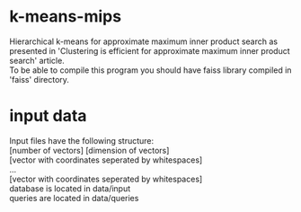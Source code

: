 # k-means-mips
Hierarchical k-means for approximate maximum inner product search as presented in
'Clustering is efficient for approximate maximum inner product search' article.  
To be able to compile this program you should have faiss library compiled in 'faiss' directory.  
# input data
Input files have the following structure:  
[number of vectors] [dimension of vectors]  
[vector with coordinates seperated by whitespaces]  
...  
[vector with coordinates seperated by whitespaces]  
database is located in data/input  
queries are located in data/queries  

